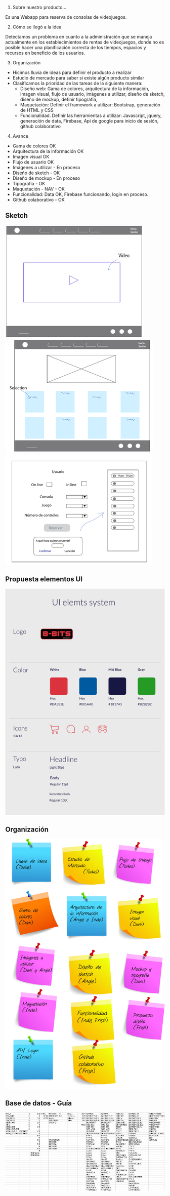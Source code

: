 1. Sobre nuestro producto...

Es una Webapp para reserva de consolas de videojuegos.

2. Cómo se llegó a la idea

Detectamos un problema en cuanto a la administración que se maneja actualmente en los establecimientos de rentas de videojuegos, donde no es posible hacer una planificación correcta de los tiempos, espacios y recursos en beneficio de los usuarios.

3. Organización

* Hicimos lluvia de ideas para definir el producto a realizar
* Estudio de mercado para saber si existe algún producto similar
* Clasificamos la prioridad de las tareas de la siguiente manera:
  * Diseño web: Gama de colores, arquitectura de la información, imagen visual, flujo de usuario, imágenes a utilizar, diseño de sketch, diseño de mockup, definir tipografía,  
  * Maquetación: Definir el framework a utilizar: Bootstrap, generación de HTML y CSS
  * Funcionalidad. Definir las herramientas a utilizar: Javascript, jquery, generación de data, Firebase, Api de google para inicio de sesión, github colaborativo

4. Avance
  * Gama de colores OK
  * Arquitectura de la información OK
  * Imagen visual OK
  * Flujo de usuario OK
  * Imágenes a utilizar - En proceso
  * Diseño de sketch - OK
  * Diseño de mockup - En proceso
  * Tipografía - OK
  * Maquetación - NAV - OK
  * Funcionalidad: Data OK, Firebase funcionando, login en proceso.
  * Github colaborativo - OK

  ## Sketch

![sketch 1](assets/images/game1.png)
![sketch 2](assets/images/game2.png)
![sketch 3](assets/images/game3.png)

## Propuesta elementos UI

![propuesta](assets/images/ui-elements.png)

## Organización

![propuesta](assets/images/organization.jpg)

## Base de datos - Guía

![propuesta](assets/images/data.jpg)
